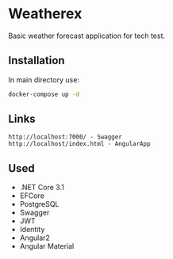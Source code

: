 # Weatherex

Basic weather forecast application for tech test.

## Installation

In main directory use:

```bash
docker-compose up -d
```

## Links

```
http://localhost:7000/ - Swagger
http://localhost/index.html - AngularApp
```

## Used
* .NET Core 3.1
* EFCore
* PostgreSQL
* Swagger
* JWT
* Identity
* Angular2
* Angular Material